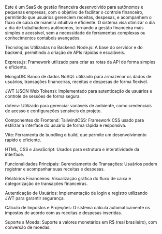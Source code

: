 Este é um SaaS de gestão financeira desenvolvido para autônomos e pequenas empresas, com o objetivo de facilitar o controle financeiro, permitindo que usuários gerenciem receitas, despesas, e acompanhem o fluxo de caixa de maneira intuitiva e eficiente. O sistema visa otimizar o dia a dia de trabalhadores autônomos, tornando a gestão financeira mais simples e acessível, sem a necessidade de ferramentas complexas ou conhecimentos contábeis avançados.

Tecnologias Utilizadas no Backend:
Node.js: A base do servidor e do backend, permitindo a criação de APIs rápidas e escaláveis.

Express.js: Framework utilizado para criar as rotas da API de forma simples e eficiente.

MongoDB: Banco de dados NoSQL utilizado para armazenar os dados de usuários, transações financeiras, receitas e despesas de forma flexível.

JWT (JSON Web Tokens): Implementado para autenticação de usuários e controle de sessões de forma segura.

dotenv: Utilizado para gerenciar variáveis de ambiente, como credenciais de acesso e configurações sensíveis do projeto.

Componentes do Frontend:
TailwindCSS: Framework CSS usado para estilizar a interface do usuário de forma rápida e responsiva.

Vite: Ferramenta de bundling e build, que permite um desenvolvimento rápido e eficiente.

HTML, CSS e JavaScript: Usados para estrutura e interatividade da interface.

Funcionalidades Principais:
Gerenciamento de Transações: Usuários podem registrar e acompanhar suas receitas e despesas.

Relatórios Financeiros: Visualização gráfica do fluxo de caixa e categorização de transações financeiras.

Autenticação de Usuários: Implementação de login e registro utilizando JWT para garantir segurança.

Cálculo de Impostos e Projeções: O sistema calcula automaticamente os impostos de acordo com as receitas e despesas inseridas.

Suporte a Moeda: Suporte a valores monetários em R$ (real brasileiro), com conversão de moedas.
